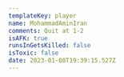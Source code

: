 ```yaml
---
templateKey: player
name: MohammadAminIran
comments: Quit at 1-2
isAFK: true
runsInGetsKilled: false
isToxic: false
date: 2023-01-08T19:39:15.527Z
---
```

